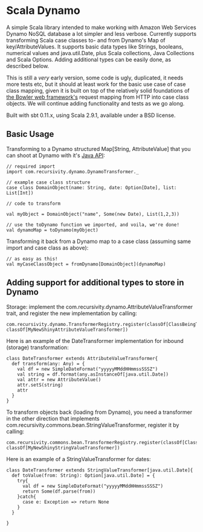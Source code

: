 # Scala Dynamo

A simple Scala library intended to make working with Amazon Web Services Dynamo NoSQL database a lot simpler and less verbose. Currently supports transforming Scala case classes to- and from Dynamo's Map of key/AttributeValues. It supports basic data types like Strings, booleans, numerical values and java.util.Date, plus Scala collections, Java Collections and Scala Options. Adding additional types can be easily done, as described below.

This is still a _very_ early version, some code is ugly, duplicated, it needs more tests etc, but it should at least work for the basic use case of case class mapping, given it is built on top of the relatively solid foundations of [the Bowler web framework's](http://bowlerframework.org/) request mapping from HTTP into case class objects.
We will continue adding functionality and tests as we go along.

Built with sbt 0.11.x, using Scala 2.9.1, available under a BSD license.

## Basic Usage

Transforming to a Dynamo structured Map[String, AttributeValue] that you can shoot at Dynamo with it's [Java API](http://docs.amazonwebservices.com/amazondynamodb/latest/developerguide/GettingStartedJavaQuery.html):

	// required import
	import com.recursivity.dynamo.DynamoTransformer._
	
	// example case class structure
	case class DomainObject(name: String, date: Option[Date], list: List[Int])
	
	// code to transform
	
	val myObject = DomainObject("name", Some(new Date), List(1,2,3))
	
	// use the toDynamo function we imported, and voila, we're done!
	val dynamoMap = toDynamo(myObject)
	
Transforming it back from a Dynamo map to a case class (assuming same import and case class as above):

	// as easy as this!
	val myCaseClassObject = fromDynamo[DomainObject](dynamoMap)
	
## Adding support for additional types to store in Dynamo

Storage: implement the com.recursivity.dynamo.AttributeValueTransformer trait, and register the new implementation by calling:

	com.recursivity.dynamo.TransformerRegistry.register(classOf[ClassBeingTransformed], classOf[MyNewShinyAttributeValueTransformer])
	
Here is an example of the DateTransformer implementation for inbound (storage) transformation:

	class DateTransformer extends AttributeValueTransformer{
	  def transform(any: Any) = {
	    val df = new SimpleDateFormat("yyyyyMMddHHmmssSSSZ")
	    val string = df.format(any.asInstanceOf[java.util.Date])
	    val attr = new AttributeValue()
	    attr.setS(string)
	    attr
	  }
	}
	
To transform objects back (loading from Dynamo), you need a transformer in the other direction that implements com.recursivity.commons.bean.StringValueTransformer, register it by calling: 
	
	com.recursivity.commons.bean.TransformerRegistry.register(classOf[ClassBeingTransformed], classOf[MyNewShinyStringValueTransformer])
	
Here is an example of a StringValueTransformer for dates:

	class DateTransformer extends StringValueTransformer[java.util.Date]{
	  def toValue(from: String): Option[java.util.Date] = {
	    try{
	      val df = new SimpleDateFormat("yyyyyMMddHHmmssSSSZ")
	      return Some(df.parse(from))
	    }catch{
	      case e: Exception => return None
	    }
	  }

	}
	
	
